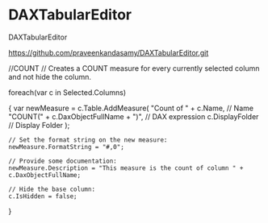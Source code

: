# DAXTabularEditor
DAXTabularEditor



https://github.com/praveenkandasamy/DAXTabularEditor.git


//COUNT
// Creates a COUNT measure for every currently selected column and not hide the column.

foreach(var c in Selected.Columns)

{
    var newMeasure = c.Table.AddMeasure(
        "Count of " + c.Name,                    // Name
        "COUNT(" + c.DaxObjectFullName + ")",    // DAX expression
        c.DisplayFolder                        // Display Folder
    );
    
    // Set the format string on the new measure:
    newMeasure.FormatString = "#,0";

    // Provide some documentation:
    newMeasure.Description = "This measure is the count of column " + c.DaxObjectFullName;

    // Hide the base column:
    c.IsHidden = false;
}
